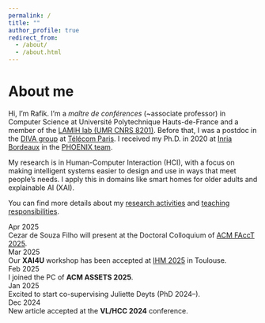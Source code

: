 ```yaml
---
permalink: /
title: ""
author_profile: true
redirect_from:
  - /about/
  - /about.html
---
```


About me
======

Hi, I’m Rafik. I’m a *maître de conférences* (~associate professor) in Computer Science at Université Polytechnique Hauts-de-France and a member of the [LAMIH lab (UMR CNRS 8201)](https://www.uphf.fr/lamih). Before that, I was a postdoc in the [DIVA group](https://diva.telecom-paristech.fr/) at [Télécom Paris](https://www.telecom-paris.fr/). I received my Ph.D. in 2020 at [Inria Bordeaux](https://www.inria.fr/fr/centre-inria-universite-bordeaux) in the [PHOENIX team](http://phoenix.inria.fr/).

My research is in Human-Computer Interaction (HCI), with a focus on making intelligent systems easier to design and use in ways that meet people’s needs. I apply this in domains like smart homes for older adults and explainable AI (XAI).

You can find more details about my [research activities](/research/) and [teaching responsibilities](/teaching/).

<div class="news-list">
  <div class="news-item">
    <div class="news-date">Apr 2025</div>
    <div class="news-text">Cezar de Souza Filho will present at the Doctoral Colloquium of <a href="https://facctconference.org/" target="_blank">ACM FAccT 2025</a>.</div>
  </div>

  <div class="news-item">
    <div class="news-date">Mar 2025</div>
    <div class="news-text">Our <strong>XAI4U</strong> workshop has been accepted at <a href="https://ihm2025.afihm.org/" target="_blank">IHM 2025</a> in Toulouse.</div>
  </div>

  <div class="news-item">
    <div class="news-date">Feb 2025</div>
    <div class="news-text">I joined the PC of <strong>ACM ASSETS 2025</strong>.</div>
  </div>

  <div class="news-item">
    <div class="news-date">Jan 2025</div>
    <div class="news-text">Excited to start co-supervising Juliette Deyts (PhD 2024–).</div>
  </div>

  <div class="news-item">
    <div class="news-date">Dec 2024</div>
    <div class="news-text">New article accepted at the <strong>VL/HCC 2024</strong> conference.</div>
  </div>
</div>












